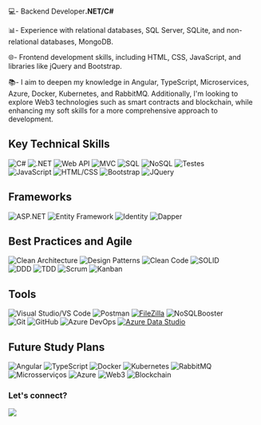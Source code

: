 💻- Backend Developer<strong>.NET/C#</strong>

📊- Experience with relational databases, SQL Server, SQLite, and non-relational databases, MongoDB.

🌐- Frontend development skills, including HTML, CSS, JavaScript, and libraries like jQuery and Bootstrap.<br>

📚- I aim to deepen my knowledge in Angular, TypeScript, Microservices, Azure, Docker, Kubernetes, and RabbitMQ. Additionally, I'm looking to explore Web3 technologies such as smart contracts and blockchain, while enhancing my soft skills for a more comprehensive approach to development.
&nbsp;
## Key Technical Skills
![C#](https://img.shields.io/badge/-C%23-239120?style=flat-square&logo=c-sharp&logoColor=white)
![.NET](https://img.shields.io/badge/-.NET-512BD4?style=flat-square&logo=.net&logoColor=white)
![Web API](https://img.shields.io/badge/-Web%20API-512BD4?style=flat-square&logo=.net&logoColor=white)
![MVC](https://img.shields.io/badge/-MVC-008080?style=flat-square&logo=.net&logoColor=white)
![SQL](https://img.shields.io/badge/-SQL-4479A1?style=flat-square&logo=Microsoft%20SQL%20Server&logoColor=white)
![NoSQL](https://img.shields.io/badge/-NoSQL-4DB33D?style=flat-square&logo=mongodb&logoColor=white)
![Testes](https://img.shields.io/badge/-Testes%20de%20unidades-008080?style=flat-square)
<br>
![JavaScript](https://img.shields.io/badge/-JavaScript-F7DF1E?style=flat-square&logo=javascript&logoColor=black)
![HTML/CSS](https://img.shields.io/badge/-HTML%2FCSS-E34F26?style=flat-square&logo=html5&logoColor=white)
![Bootstrap](https://img.shields.io/badge/-Bootstrap-563D7C?style=flat-square&logo=bootstrap&logoColor=white)
![JQuery](https://img.shields.io/badge/-JQuery-0769AD?style=flat-square&logo=jquery&logoColor=white)
&nbsp;
## Frameworks
![ASP.NET](https://img.shields.io/badge/-ASP.NET-512BD4?style=flat-square&logo=.net&logoColor=white)
![Entity Framework](https://img.shields.io/badge/-Entity%20Framework-512BD4?style=flat-square&logo=.net&logoColor=white)
![Identity](https://img.shields.io/badge/-Identity-512BD4?style=flat-square&logo=.net&logoColor=white)
![Dapper](https://img.shields.io/badge/-Dapper-007ACC?style=flat-square&logo=dapper&logoColor=white)
&nbsp;
## Best Practices and Agile
![Clean Architecture](https://img.shields.io/badge/-Clean%20Architecture-333333?style=flat-square)
![Design Patterns](https://img.shields.io/badge/-Design%20Patterns-333333?style=flat-square)
![Clean Code](https://img.shields.io/badge/-Clean%20Code-008080?style=flat-square)
![SOLID](https://img.shields.io/badge/-SOLID-008080?style=flat-square)
<br>
![DDD](https://img.shields.io/badge/-DDD-007ACC?style=flat-square)
![TDD](https://img.shields.io/badge/-TDD-008080?style=flat-square)
![Scrum](https://img.shields.io/badge/-Scrum-5849BE?style=flat-square)
![Kanban](https://img.shields.io/badge/-Kanban-008080?style=flat-square)
&nbsp;
## Tools
![Visual Studio/VS Code](https://img.shields.io/badge/-Visual%20Studio%2FVS%20Code-5C2D91?style=flat-square&logo=visual%20studio&logoColor=white)
![Postman](https://img.shields.io/badge/-Postman-FF6C37?style=flat-square&logo=postman&logoColor=white)
[![FileZilla](https://img.shields.io/badge/-FileZilla-BF0000?style=flat-square&logo=filezilla&logoColor=white)](https://filezilla-project.org/)
![NoSQLBooster](https://img.shields.io/badge/-NoSQLBooster-4DB33D?style=flat-square)
<br>
![Git](https://img.shields.io/badge/-Git-F05032?style=flat-square&logo=git&logoColor=white)
![GitHub](https://img.shields.io/badge/-GitHub-181717?style=flat-square&logo=github&logoColor=white)
![Azure DevOps](https://img.shields.io/badge/-Azure%20DevOps-0078D7?style=flat-square&logo=azure-devops&logoColor=white)
[![Azure Data Studio](https://img.shields.io/badge/-Azure%20Data%20Studio-0078D4?style=flat-square&logo=azure-data-studio&logoColor=white)](https://docs.microsoft.com/en-us/sql/azure-data-studio/)
&nbsp;
## Future Study Plans
![Angular](https://img.shields.io/badge/-Angular-DD0031?style=flat-square&logo=angular&logoColor=white)
![TypeScript](https://img.shields.io/badge/-TypeScript-3178C6?style=flat-square&logo=typescript&logoColor=white)
![Docker](https://img.shields.io/badge/-Docker-2496ED?style=flat-square&logo=docker&logoColor=white)
![Kubernetes](https://img.shields.io/badge/-Kubernetes-326CE5?style=flat-square&logo=kubernetes&logoColor=white)
![RabbitMQ](https://img.shields.io/badge/-RabbitMQ-FF6600?style=flat-square&logo=rabbitmq&logoColor=white)
<br>
![Microsserviços](https://img.shields.io/badge/-Microsserviços-333333?style=flat-square)
![Azure](https://img.shields.io/badge/-Azure-0089D6?style=flat-square&logo=microsoft-azure&logoColor=white)
![Web3](https://img.shields.io/badge/-Web3-8B57D9?style=flat-square&logo=ethereum&logoColor=white)
![Blockchain](https://img.shields.io/badge/-Blockchain-121D33?style=flat-square&logo=blockchain.com&logoColor=white)
&nbsp;
### Let's connect?
<div>
  <a href="https://www.linkedin.com/in/dvdalves/" target="_blank"><img src="https://img.shields.io/badge/LinkedIn-0077B5?style=for-the-badge&logo=linkedin&logoColor=white"/></a>
</div>

